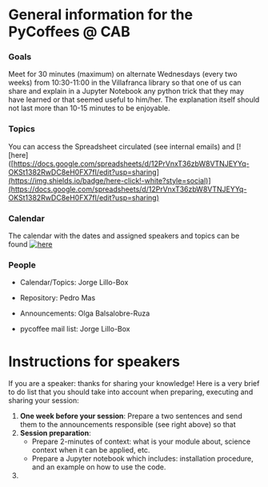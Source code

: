 # General information for the PyCoffees @ CAB

### Goals 
Meet for 30 minutes (maximum) on alternate Wednesdays (every two weeks) from 10:30-11:00 in the Villafranca library so that one of us can share and explain in a Jupyter Notebook any python trick that they may have learned or that seemed useful to him/her. The explanation itself should not last more than 10-15 minutes to be enjoyable.

### Topics
You can access the Spreadsheet circulated (see internal emails) and [![here]([https://docs.google.com/spreadsheets/d/12PrVnxT36zbW8VTNJEYYq-OKSt1382RwDC8eH0FX7fI/edit?usp=sharing](https://img.shields.io/badge/here-click!-white?style=social)](https://docs.google.com/spreadsheets/d/12PrVnxT36zbW8VTNJEYYq-OKSt1382RwDC8eH0FX7fI/edit?usp=sharing)

### Calendar
The calendar with the dates and assigned speakers and topics can be found [![here](https://img.shields.io/badge/here-click!-white?style=social)](https://github.com/PyCoffees/calendar)

### People
* Calendar/Topics: Jorge Lillo-Box

* Repository: Pedro Mas
* Announcements: Olga Balsalobre-Ruza
* pycoffee mail list: Jorge Lillo-Box

# Instructions for speakers

If you are a speaker: thanks for sharing your knowledge! Here is a very brief to do list that you should take into account when preparing, executing and sharing your session:
1. **One week before your session**: Prepare a two sentences and send them to the announcements responsible (see right above) so that   
2. **Session preparation**:
   * Prepare 2-minutes of context: what is your module about, science context when it can be applied, etc.
   * Prepare a Jupyter notebook which includes: installation procedure, and an example on how to use the code.
3. 
